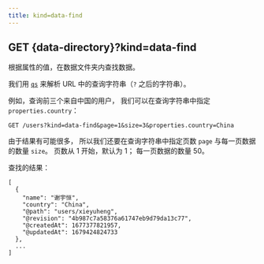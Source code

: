 ```yaml
---
title: kind=data-find
---
```


## GET {data-directory}?kind=data-find

根据属性的值，在数据文件夹内查找数据。

我们用 [`qs`](https://github.com/ljharb/qs)
来解析 URL 中的查询字符串（`?` 之后的字符串）。

例如，查询前三个来自中国的用户，
我们可以在查询字符串中指定 `properties.country`：

```
GET /users?kind=data-find&page=1&size=3&properties.country=China
```

由于结果有可能很多，
所以我们还要在查询字符串中指定页数 `page`
与每一页数据的数量 `size`。
页数从 1 开始，默认为 1；
每一页数据的数量 50。

查找的结果：

```
[
  {
    "name": "谢宇恒",
    "country": "China",
    "@path": "users/xieyuheng",
    "@revision": "4b987c7a58376a61747eb9d79da13c77",
    "@createdAt": 1677377821957,
    "@updatedAt": 1679424824733
  },
  ...
]
```
